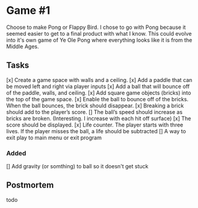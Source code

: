 # Game #1

Choose to make Pong or Flappy Bird. I chose to go with Pong because it seemed easier to get to a final product with what I know. 
This could evolve into it's own game of Ye Ole Pong where everything looks like it is from the Middle Ages.

## Tasks

[x] Create a game space with walls and a ceiling.
[x] Add a paddle that can be moved left and right via player inputs
[x] Add a ball that will bounce off of the paddle, walls, and ceiling.
[x] Add square game objects (bricks) into the top of the game space.
[x] Enable the ball to bounce off of the bricks. When the ball bounces, the brick should disappear.
[x] Breaking a brick should add to the player’s score.
[] The ball’s speed should increase as bricks are broken. (Interesting. I increase with each hit off surface)
[x] The score should be displayed.
[x] Life counter. The player starts with three lives. If the player misses the ball, a life should be subtracted
[] A way to exit play to main menu or exit program

### Added

[] Add gravity (or somthing) to ball so it doesn't get stuck

## Postmortem

todo